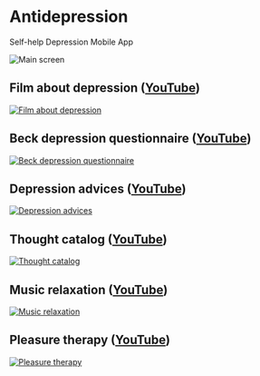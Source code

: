# Antidepression
Self-help Depression Mobile App

![Main screen](https://i.ibb.co/QCdSTFD/New-Project.jpg)

## Film about depression ([YouTube](http://www.youtube.com/watch?v=0jQmlWptWc4))

[![Film about depression](http://img.youtube.com/vi/0jQmlWptWc4/maxresdefault.jpg)](http://www.youtube.com/watch?v=0jQmlWptWc4 "Film about depression")

## Beck depression questionnaire ([YouTube](http://www.youtube.com/watch?v=umyqFIEdKCU))

[![Beck depression questionnaire](http://img.youtube.com/vi/umyqFIEdKCU/maxresdefault.jpg)](http://www.youtube.com/watch?v=umyqFIEdKCU "Beck depression questionnaire")

## Depression advices ([YouTube](http://www.youtube.com/watch?v=qJ5R_G_cK7A))

[![Depression advices](http://img.youtube.com/vi/qJ5R_G_cK7A/maxresdefault.jpg)](http://www.youtube.com/watch?v=qJ5R_G_cK7A "Depression advices")

## Thought catalog ([YouTube](http://www.youtube.com/watch?v=3d_j5WJABSg))

[![Thought catalog](https://i.ibb.co/mRYgHyG/New-Project-1.jpg)](http://www.youtube.com/watch?v=3d_j5WJABSg "Thought catalog")

## Music relaxation ([YouTube](http://www.youtube.com/watch?v=fa_g8pRX-4k))

[![Music relaxation](http://img.youtube.com/vi/fa_g8pRX-4k/maxresdefault.jpg)](http://www.youtube.com/watch?v=fa_g8pRX-4k "Music relaxation")

## Pleasure therapy ([YouTube](http://www.youtube.com/watch?v=Ojx8i8bo2ic))

[![Pleasure therapy](https://i.ibb.co/MBVStFq/New-Project-2.jpg)](http://www.youtube.com/watch?v=Ojx8i8bo2ic "Pleasure therapy")





